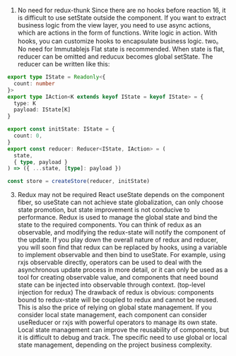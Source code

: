 1. No need for redux-thunk
Since there are no hooks before reaction 16, it is difficult to use setState outside the component. If you want to extract business logic from the view layer, you need to use async actions, which are actions in the form of functions. Write logic in action.
With hooks, you can customize hooks to encapsulate business logic.
two。 No need for Immutablejs
Flat state is recommended. When state is flat, reducer can be omitted and reducux becomes global setState. The reducer can be written like this:
```ts
export type IState = Readonly<{
  count: number
}>
export type IAction<K extends keyof IState = keyof IState> = {
  type: K
  payload: IState[K]
}

export const initState: IState = {
  count: 0,
}
export const reducer: Reducer<IState, IAction> = (
  state,
  { type, payload }
) => ({ ...state, [type]: payload })

const store = createStore(reducer, initState)
```
3. Redux may not be required
React useState depends on the component fiber, so useState can not achieve state globalization, can only choose state promotion, but state improvement is not conducive to performance. Redux is used to manage the global state and bind the state to the required components. You can think of redux as an observable, and modifying the redux-state will notify the component of the update.
If you play down the overall nature of redux and reducer, you will soon find that redux can be replaced by hooks, using a variable to implement observable and then bind to useState. For example, using rxjs observable directly, operators can be used to deal with the asynchronous update process in more detail, or it can only be used as a tool for creating observable value, and components that need bound state can be injected into observable through context. (top-level injection for redux)
The drawback of redux is obvious: components bound to redux-state will be coupled to redux and cannot be reused. This is also the price of relying on global state management. If you consider local state management, each component can consider useReducer or rxjs with powerful operators to manage its own state. Local state management can improve the reusability of components, but it is difficult to debug and track.
The specific need to use global or local state management, depending on the project business complexity.